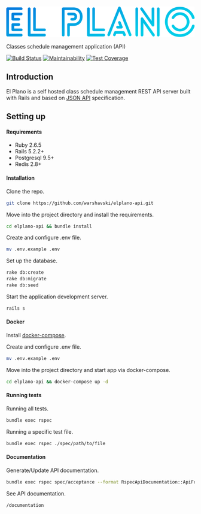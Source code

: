 ![Example](./app/assets/logo.svg)

Classes schedule management application (API)

[![Build Status](https://travis-ci.org/Warshavski/elplano-api.svg?branch=develop)](https://travis-ci.org/Warshavski/elplano-api)
[![Maintainability](https://api.codeclimate.com/v1/badges/a5e9ecd7da62ba334087/maintainability)](https://codeclimate.com/github/Warshavski/elplano-api/maintainability)
[![Test Coverage](https://api.codeclimate.com/v1/badges/a5e9ecd7da62ba334087/test_coverage)](https://codeclimate.com/github/Warshavski/elplano-api/test_coverage)

## Introduction

El Plano is a self hosted class schedule management REST API server built with Rails and based on [JSON API](https://jsonapi.org/) specification.

## Setting up

#### Requirements

- Ruby 2.6.5
- Rails 5.2.2+
- Postgresql 9.5+
- Redis 2.8+

#### Installation

Clone the repo.
```bash
git clone https://github.com/warshavski/elplano-api.git
```

Move into the project directory and install the requirements.
```bash
cd elplano-api && bundle install
```

Create and configure .env file.
```bash
mv .env.example .env
```

Set up the database.
```bash
rake db:create 
rake db:migrate 
rake db:seed
```

Start the application development server.
```bash
rails s
```

#### Docker
Install [docker-compose](https://docs.docker.com/compose/).

Create and configure .env file.
```bash
mv .env.example .env
```

Move into the project directory and start app via docker-compose.
```bash
cd elplano-api && docker-compose up -d
```

#### Running tests

Running all tests.
```bash
bundle exec rspec
```

Running a specific test file.
```bash
bundle exec rspec ./spec/path/to/file
```

#### Documentation

Generate/Update API documentation.
```bash
bundle exec rspec spec/acceptance --format RspecApiDocumentation::ApiFormatter
```

See API documentation.
```bash
/documentation
```
